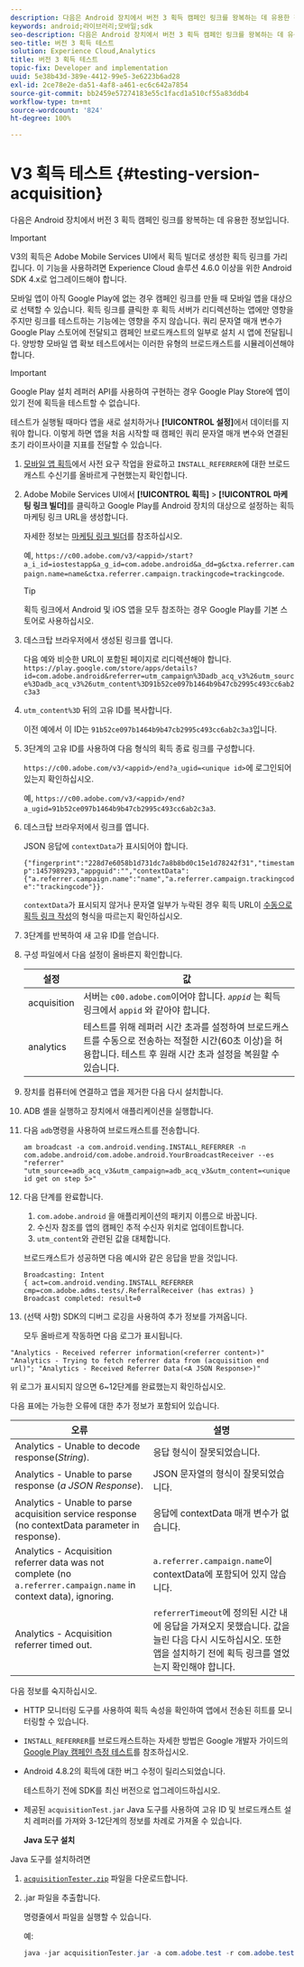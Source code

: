```yaml
---
description: 다음은 Android 장치에서 버전 3 획득 캠페인 링크를 왕복하는 데 유용한 정보입니다.
keywords: android;라이브러리;모바일;sdk
seo-description: 다음은 Android 장치에서 버전 3 획득 캠페인 링크를 왕복하는 데 유용한 정보입니다.
seo-title: 버전 3 획득 테스트
solution: Experience Cloud,Analytics
title: 버전 3 획득 테스트
topic-fix: Developer and implementation
uuid: 5e38b43d-389e-4412-99e5-3e6223b6ad28
exl-id: 2ce78e2e-da51-4af8-a461-ec6c642a7854
source-git-commit: bb2459e57274183e55c1facd1a510cf55a83ddb4
workflow-type: tm+mt
source-wordcount: '824'
ht-degree: 100%

---
```


# V3 획득 테스트 {#testing-version-acquisition}

다음은 Android 장치에서 버전 3 획득 캠페인 링크를 왕복하는 데 유용한 정보입니다.

>[!IMPORTANT]
>
>V3의 획득은 Adobe Mobile Services UI에서 획득 빌더로 생성한 획득 링크를 가리킵니다. 이 기능을 사용하려면 Experience Cloud 솔루션 4.6.0 이상을 위한 Android SDK 4.x로 업그레이드해야 합니다.

모바일 앱이 아직 Google Play에 없는 경우 캠페인 링크를 만들 때 모바일 앱을 대상으로 선택할 수 있습니다. 획득 링크를 클릭한 후 획득 서버가 리디렉션하는 앱에만 영향을 주지만 링크를 테스트하는 기능에는 영향을 주지 않습니다. 쿼리 문자열 매개 변수가 Google Play 스토어에 전달되고 캠페인 브로드캐스트의 일부로 설치 시 앱에 전달됩니다. 양방향 모바일 앱 확보 테스트에서는 이러한 유형의 브로드캐스트를 시뮬레이션해야 합니다.

>[!IMPORTANT]
>
>Google Play 설치 레퍼러 API를 사용하여 구현하는 경우 Google Play Store에 앱이 있기 전에 획득을 테스트할 수 없습니다.

테스트가 실행될 때마다 앱을 새로 설치하거나 **[!UICONTROL 설정]**&#x200B;에서 데이터를 지워야 합니다. 이렇게 하면 앱을 처음 시작할 때 캠페인 쿼리 문자열 매개 변수와 연결된 초기 라이프사이클 지표를 전달할 수 있습니다.

1. [모바일 앱 획득](/help/android/acquisition-main/acquisition.md)에서 사전 요구 작업을 완료하고 `INSTALL_REFERRER`에 대한 브로드캐스트 수신기를 올바르게 구현했는지 확인합니다.

1. Adobe Mobile Services UI에서 **[!UICONTROL 획득]** > **[!UICONTROL 마케팅 링크 빌더]**&#x200B;를 클릭하고 Google Play를 Android 장치의 대상으로 설정하는 획득 마케팅 링크 URL을 생성합니다.

   자세한 정보는 [마케팅 링크 빌더](/help/using/acquisition-main/c-marketing-links-builder/c-marketing-links-builder.md)를 참조하십시오.

   예, `https://c00.adobe.com/v3/<appid>/start?a_i_id=iostestapp&a_g_id=com.adobe.android&a_dd=g&ctxa.referrer.campaign.name=name&ctxa.referrer.campaign.trackingcode=trackingcode`.

   >[!TIP]
   >
   >획득 링크에서 Android 및 iOS 앱을 모두 참조하는 경우 Google Play를 기본 스토어로 사용하십시오.

1. 데스크탑 브라우저에서 생성된 링크를 엽니다.

   다음 예와 비슷한 URL이 포함된 페이지로 리디렉션해야 합니다.
   `https://play.google.com/store/apps/details?id=com.adobe.android&referrer=utm_campaign%3Dadb_acq_v3%26utm_source%3Dadb_acq_v3%26utm_content%3D91b52ce097b1464b9b47cb2995c493cc6ab2c3a3`

1. `utm_content%3D` 뒤의 고유 ID를 복사합니다.

   이전 예에서 이 ID는 `91b52ce097b1464b9b47cb2995c493cc6ab2c3a3`입니다.

1. 3단계의 고유 ID를 사용하여 다음 형식의 획득 종료 링크를 구성합니다.

   `https://c00.adobe.com/v3/<appid>/end?a_ugid=<unique id>`에 로그인되어 있는지 확인하십시오.

   예, `https://c00.adobe.com/v3/<appid>/end?a_ugid=91b52ce097b1464b9b47cb2995c493cc6ab2c3a3`.

1. 데스크탑 브라우저에서 링크를 엽니다.

   JSON 응답에 `contextData`가 표시되어야 합니다.

   `{"fingerprint":"228d7e6058b1d731dc7a8b8bd0c15e1d78242f31","timestamp":1457989293,"appguid":"","contextData":{"a.referrer.campaign.name":"name","a.referrer.campaign.trackingcode":"trackingcode"}}.`

   `contextData`가 표시되지 않거나 문자열 일부가 누락된 경우 획득 URL이 [수동으로 획득 링크 작성](/help/using/acquisition-main/c-marketing-links-builder/acquisition-link-manual.md)의 형식을 따르는지 확인하십시오.
1. 3단계를 반복하여 새 고유 ID를 얻습니다.
1. 구성 파일에서 다음 설정이 올바른지 확인합니다.

   | 설정 | 값 |
   |--- |--- |
   | acquisition | 서버는 `c00.adobe.com`이어야 합니다.   *`appid`*  는 획득 링크에서 `appid`  와 같아야 합니다. |
   | analytics | 테스트를 위해 레퍼러 시간 초과를 설정하여 브로드캐스트를 수동으로 전송하는 적절한 시간(60초 이상)을 허용합니다. 테스트 후 원래 시간 초과 설정을 복원할 수 있습니다. |

1. 장치를 컴퓨터에 연결하고 앱을 제거한 다음 다시 설치합니다.
1. ADB 셸을 실행하고 장치에서 애플리케이션을 실행합니다.
1. 다음 `adb`명령을 사용하여 브로드캐스트를 전송합니다.

   `am broadcast -a com.android.vending.INSTALL_REFERRER -n com.adobe.android/com.adobe.android.YourBroadcastReceiver --es "referrer" "utm_source=adb_acq_v3&utm_campaign=adb_acq_v3&utm_content=<unique id get on step 5>"`

1. 다음 단계를 완료합니다.
   1. `com.adobe.android` 을 애플리케이션의 패키지 이름으로 바꿉니다.
   1. 수신자 참조를 앱의 캠페인 추적 수신자 위치로 업데이트합니다.
   1. `utm_content`와 관련된 값을 대체합니다.

   브로드캐스트가 성공하면 다음 예시와 같은 응답을 받을 것입니다.

   ```
   Broadcasting: Intent
   { act=com.android.vending.INSTALL_REFERRER cmp=com.adobe.adms.tests/.ReferralReceiver (has extras) }
   Broadcast completed: result=0
   ```

1. (선택 사항) SDK의 디버그 로깅을 사용하여 추가 정보를 가져옵니다.

   모두 올바르게 작동하면 다음 로그가 표시됩니다.

`"Analytics - Received referrer information(<referrer content>)"   "Analytics - Trying to fetch referrer data from (acquisition end url)"; "Analytics - Received Referrer Data(<A JSON Response>)"`

위 로그가 표시되지 않으면 6~12단계를 완료했는지 확인하십시오.

다음 표에는 가능한 오류에 대한 추가 정보가 포함되어 있습니다.

| 오류 | 설명 |
|--- |--- |
| Analytics - Unable to decode response(*String*). | 응답 형식이 잘못되었습니다. |
| Analytics - Unable to parse response (*a JSON Response*). | JSON 문자열의 형식이 잘못되었습니다. |
| Analytics - Unable to parse acquisition service response (no contextData parameter in response). | 응답에 contextData 매개 변수가 없습니다. |
| Analytics - Acquisition referrer data was not complete (no `a.referrer.campaign.name` in context data), ignoring. | `a.referrer.campaign.name`이 contextData에 포함되어 있지 않습니다. |
| Analytics - Acquisition referrer timed out. | `referrerTimeout`에 정의된 시간 내에 응답을 가져오지 못했습니다. 값을 늘린 다음 다시 시도하십시오.  또한 앱을 설치하기 전에 획득 링크를 열었는지 확인해야 합니다. |

다음 정보를 숙지하십시오.

* HTTP 모니터링 도구를 사용하여 획득 속성을 확인하여 앱에서 전송된 히트를 모니터링할 수 있습니다.
* `INSTALL_REFERRER`를 브로드캐스트하는 자세한 방법은 Google 개발자 가이드의 [Google Play 캠페인 측정 테스트](https://developers.google.com/analytics/solutions/testing-play-campaigns)를 참조하십시오.

* Android 4.8.2의 획득에 대한 버그 수정이 릴리스되었습니다.

   테스트하기 전에 SDK를 최신 버전으로 업그레이드하십시오.

* 제공된 `acquisitionTest.jar` Java 도구를 사용하여 고유 ID 및 브로드캐스트 설치 레퍼러를 가져와 3-12단계의 정보를 차례로 가져올 수 있습니다.

   **Java 도구 설치**

Java 도구를 설치하려면

1. [`acquisitionTester.zip`](/help/android/assets/acquisitionTester.zip) 파일을 다운로드합니다.

1. .jar 파일을 추출합니다.

   명령줄에서 파일을 실행할 수 있습니다.

   예:

   ```java
   java -jar acquisitionTester.jar -a com.adobe.test -r com.adobe.test.ReferrerReceiver -l "https://c00.adobe.com/v3/appid/start?a_i_id=123456&a_g_id=com.adobe.test&a_dd=i&ctxa.referrer.campaign.name=name&ctxa.referrer.campaign.trackingcode=1234
   ```
